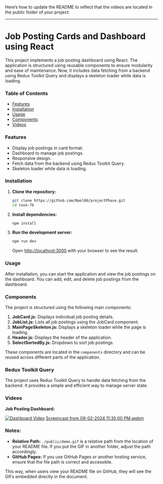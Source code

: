 Here’s how to update the README to reflect that the videos are located in the public folder of your project:

---

# Job Posting Cards and Dashboard using React

This project implements a job posting dashboard using React. The application is structured using reusable components to ensure modularity and ease of maintenance. Now, it includes data fetching from a backend using Redux Toolkit Query and displays a skeleton loader while data is loading.

### Table of Contents

- [Features](#features)
- [Installation](#installation)
- [Usage](#usage)
- [Components](#components)
- [Videos](#videos)

### Features

- Display job postings in card format.
- Dashboard to manage job postings.
- Responsive design.
- Fetch data from the backend using Redux Toolkit Query.
- Skeleton loader while data is loading.

### Installation

1. **Clone the repository:**

   ```bash
   git clone https://github.com/Naol86/projectPhase.git
   cd task-7b
   ```

2. **Install dependencies:**

   ```bash
   npm install
   ```

3. **Run the development server:**

   ```bash
   npm run dev
   ```

   Open [http://localhost:3000](http://localhost:3000) with your browser to see the result.

### Usage

After installation, you can start the application and view the job postings on the dashboard. You can add, edit, and delete job postings from the dashboard.

### Components

The project is structured using the following main components:

1. **JobCard.js:** Displays individual job posting details.
2. **JobList.js:** Lists all job postings using the JobCard component.
3. **MainPageSkeleton.js:** Displays a skeleton loader while the page is loading.
4. **Header.js:** Displays the header of the application.
5. **SelectSortedBy.js:** Dropdown to sort job postings.

These components are located in the `components` directory and can be reused across different parts of the application.

### Redux Toolkit Query

The project uses Redux Toolkit Query to handle data fetching from the backend. It provides a simple and efficient way to manage server state.

### Videos

**Job Posting Dashboard:**

[![Dashboard Video](http://img.youtube.com/vi/demo/0.jpg)](./public/demo.gif)
[Screencast from 08-02-2024 11:35:00 PM.webm](https://github.com/Naol86/projectPhase/blob/main/task-7b/public/demo.webm)

### Notes:

- **Relative Path:** `./public/demo.gif` is a relative path from the location of your README file. If you put the GIF in another folder, adjust the path accordingly.
- **GitHub Pages:** If you use GitHub Pages or another hosting service, ensure that the file path is correct and accessible.

This way, when users view your README file on GitHub, they will see the GIFs embedded directly in the document.
